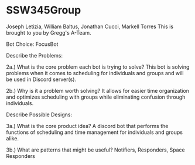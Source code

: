 # SSW345Group
Joseph Letizia, William Baltus, Jonathan Cucci, Markell Torres
This is brought to you by Gregg's A-Team.

Bot Choice: FocusBot

Describe the Problems:

2a.) What is the core problem each bot is trying to solve?
  This bot is solving problems when it comes to scheduling for individuals and groups and will be used in Discord server(s).

2b.) Why is it a problem worth solving?
It allows for easier time organization and optimizes scheduling with groups while eliminating confusion through individuals.

Describe Possible Designs:

3a.) What is the core product idea?
A discord bot that performs the functions of scheduling and time management for individuals and groups alike.

3b.) What are patterns that might be useful?
Notifiers, Responders, Space Responders
